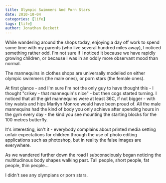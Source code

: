 ```yaml
---
title: Olympic Swimmers And Porn Stars
date: 2010-10-04
categories: [life]
tags: [life]
author: Jonathan Beckett
---
```


While wandering around the shops today, enjoying a day off work to spend some time with my parents (who live several hundred miles away), I noticed something rather odd. I'm not sure if I noticed it because we have rapidly growing children, or because I was in an oddly more observant mood than normal.

The mannequins in clothes shops are universally modelled on either olympic swimmers (the male ones), or porn stars (the female ones).

At first glance - and I'm sure I'm not the only guy to have thought this - I thought "crikey - that mannequin's nice" - but then cogs started turning. I noticed that all the girl mannequins were at least 36C, if not bigger - with tiny waists and hips Marilyn Monroe would have been proud of. All the male mannequins had the kind of body you only achieve after spending hours in the gym every day - the kind you see mounting the starting blocks for the 100 metres butterfly.

It's interesting, isn't it - everybody complains about printed media setting unfair expectations for children through the use of photo editing applications such as photoshop, but in reality the false images are everywhere.

As we wandered further down the road I subconsciously began noticing the multitudinous body shapes walking past. Tall people, short people, fat people, thin people...

I didn't see any olympians or porn stars.